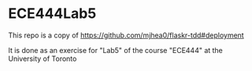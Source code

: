 # ECE444Lab5

This repo is a copy of https://github.com/mjhea0/flaskr-tdd#deployment

It is done as an exercise for "Lab5" of the course "ECE444" at the University of Toronto
